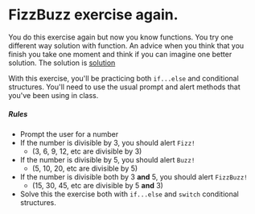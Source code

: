 # FizzBuzz exercise again.

You do this exercise again but now you know functions.
You try one different way solution with function.
An advice when you think that you finish you take one moment and think if you can imagine one better solution.
The solution is [solution](https://github.com/mfrcodingproject/curriculum/blob/master/03-javascript/1.%20Basic%20programming%20and%20devtools/3.%20Conditional%20operators%20+%20Case%20statements,%20Data%20types%20%5BBools%5D/homework/solution_fizzbuzzWithFunction.md)

With this exercise, you'll be practicing both `if...else` and conditional structures.
You'll need to use the usual prompt and alert methods that you've been using in class.

##### Rules

- Prompt the user for a number
- If the number is divisible by 3, you should alert `Fizz!`
  - (3, 6, 9, 12, etc are divisible by 3)
- If the number is divisible by 5, you should alert `Buzz!`
  - (5, 10, 20, etc are divisible by 5)
- If the number is divisible both by 3 **and** 5, you should alert `FizzBuzz!`
  - (15, 30, 45, etc are divisible by 5 **and** 3)
- Solve this the exercise both with `if...else` and `switch` conditional structures.
